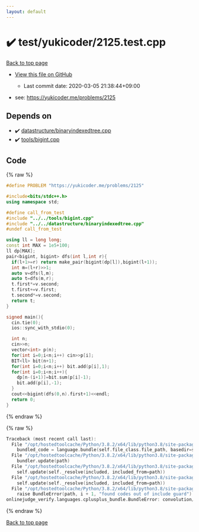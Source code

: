 ```yaml
---
layout: default
---
```


<!-- mathjax config similar to math.stackexchange -->
<script type="text/javascript" async
  src="https://cdnjs.cloudflare.com/ajax/libs/mathjax/2.7.5/MathJax.js?config=TeX-MML-AM_CHTML">
</script>
<script type="text/x-mathjax-config">
  MathJax.Hub.Config({
    TeX: { equationNumbers: { autoNumber: "AMS" }},
    tex2jax: {
      inlineMath: [ ['$','$'] ],
      processEscapes: true
    },
    "HTML-CSS": { matchFontHeight: false },
    displayAlign: "left",
    displayIndent: "2em"
  });
</script>

<script type="text/javascript" src="https://cdnjs.cloudflare.com/ajax/libs/jquery/3.4.1/jquery.min.js"></script>
<script src="https://cdn.jsdelivr.net/npm/jquery-balloon-js@1.1.2/jquery.balloon.min.js" integrity="sha256-ZEYs9VrgAeNuPvs15E39OsyOJaIkXEEt10fzxJ20+2I=" crossorigin="anonymous"></script>
<script type="text/javascript" src="../../../assets/js/copy-button.js"></script>
<link rel="stylesheet" href="../../../assets/css/copy-button.css" />


# :heavy_check_mark: test/yukicoder/2125.test.cpp

<a href="../../../index.html">Back to top page</a>

* <a href="{{ site.github.repository_url }}/blob/master/test/yukicoder/2125.test.cpp">View this file on GitHub</a>
    - Last commit date: 2020-03-05 21:38:44+09:00


* see: <a href="https://yukicoder.me/problems/2125">https://yukicoder.me/problems/2125</a>


## Depends on

* :heavy_check_mark: <a href="../../../library/datastructure/binaryindexedtree.cpp.html">datastructure/binaryindexedtree.cpp</a>
* :heavy_check_mark: <a href="../../../library/tools/bigint.cpp.html">tools/bigint.cpp</a>


## Code

<a id="unbundled"></a>
{% raw %}
```cpp
#define PROBLEM "https://yukicoder.me/problems/2125"

#include<bits/stdc++.h>
using namespace std;

#define call_from_test
#include "../../tools/bigint.cpp"
#include "../../datastructure/binaryindexedtree.cpp"
#undef call_from_test

using ll = long long;
const int MAX = 1e5+100;
ll dp[MAX];
pair<bigint, bigint> dfs(int l,int r){
  if(l+1>=r) return make_pair(bigint(dp[l]),bigint(l+1));
  int m=(l+r)>>1;
  auto v=dfs(l,m);
  auto t=dfs(m,r);
  t.first*=v.second;
  t.first+=v.first;
  t.second*=v.second;
  return t;
}

signed main(){
  cin.tie(0);
  ios::sync_with_stdio(0);

  int n;
  cin>>n;
  vector<int> p(n);
  for(int i=0;i<n;i++) cin>>p[i];
  BIT<ll> bit(n+1);
  for(int i=0;i<n;i++) bit.add(p[i],1);
  for(int i=0;i<n;i++){
    dp[n-(i+1)]=bit.sum(p[i]-1);
    bit.add(p[i],-1);
  }
  cout<<bigint(dfs(0,n).first+1)<<endl;
  return 0;
}

```
{% endraw %}

<a id="bundled"></a>
{% raw %}
```cpp
Traceback (most recent call last):
  File "/opt/hostedtoolcache/Python/3.8.2/x64/lib/python3.8/site-packages/onlinejudge_verify/docs.py", line 347, in write_contents
    bundled_code = language.bundle(self.file_class.file_path, basedir=self.cpp_source_path)
  File "/opt/hostedtoolcache/Python/3.8.2/x64/lib/python3.8/site-packages/onlinejudge_verify/languages/cplusplus.py", line 68, in bundle
    bundler.update(path)
  File "/opt/hostedtoolcache/Python/3.8.2/x64/lib/python3.8/site-packages/onlinejudge_verify/languages/cplusplus_bundle.py", line 182, in update
    self.update(self._resolve(included, included_from=path))
  File "/opt/hostedtoolcache/Python/3.8.2/x64/lib/python3.8/site-packages/onlinejudge_verify/languages/cplusplus_bundle.py", line 182, in update
    self.update(self._resolve(included, included_from=path))
  File "/opt/hostedtoolcache/Python/3.8.2/x64/lib/python3.8/site-packages/onlinejudge_verify/languages/cplusplus_bundle.py", line 151, in update
    raise BundleError(path, i + 1, "found codes out of include guard")
onlinejudge_verify.languages.cplusplus_bundle.BundleError: convolution/fastfouriertransform.cpp: line 5: found codes out of include guard

```
{% endraw %}

<a href="../../../index.html">Back to top page</a>

